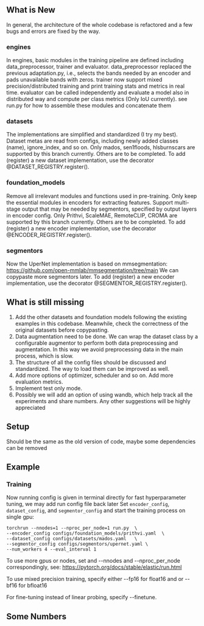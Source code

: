## What is New
In general, the architecture of the whole codebase is refactored and a few bugs and errors are fixed by the way.


### engines
In engines, basic modules in the training pipeline are defined including data_preprocessor, trainer and evaluator.
data_preprocessor replaced the previous adaptation.py, i.e., selects the bands needed by an encoder and pads unavailable bands with zeros.
trainer now support mixed precision/distributed training and print training stats and metrics in real time.
evaluator can be called independently and evaluate a model also in distributed way and compute per class metrics (Only IoU currently).
see run.py for how to assemble these modules and concatenate them


### datasets
The implementations are simplified and standardized (I try my best).
Dataset metas are read from configs, including newly added classes (name), ignore_index, and so on.
Only mados, sen1floods, hlsburnscars are supported by this branch currently. Others are to be completed.
To add (register) a new dataset implementation, use the decorator @DATASET_REGISTRY.register().

### foundation_models
Remove all irrelevant modules and functions used in pre-training. Only keep the essential modules in encoders for extracting features.
Support multi-stage output that may be needed by segmentors, specified by output layers in encoder config.
Only Prithvi, ScaleMAE, RemoteCLIP, CROMA are supported by this branch currently. Others are to be completed.
To add (register) a new encoder implementation, use the decorator @ENCODER_REGISTRY.register().

### segmentors
Now the UperNet implementation is based on mmsegmentation: https://github.com/open-mmlab/mmsegmentation/tree/main
We can copypaste more segmentors later.
To add (register) a new encoder implementation, use the decorator @SEGMENTOR_REGISTRY.register().

## What is still missing
1. Add the other datasets and foundation models following the existing examples in this codebase. Meanwhile, check the correctness of the original datasets before copypasting. 
2. Data augmentation need to be done. We can wrap the dataset class by a configurable augmentor to perform both data preprocessing and augmentation. In this way we avoid preprocessing data in the main process, which is slow.
3. The structure of all the config files should be discussed and standardized. The way to load them can be improved as well.
4. Add more options of optimizer, scheduler and so on. Add more evaluation metrics.  
5. Implement test only mode.
6. Possibly we will add an option of using wandb, which help track all the experiments and share numbers.
Any other suggestions will be highly appreciated


## Setup
Should be the same as the old version of code, maybe some dependencies can be removed


## Example
### Training
Now running config is given in terminal directly for fast hyperparameter tuning, we may add run config file back later
Set `encoder_config`, `dataset_config`, and  `segmentor_config` and start the training process on single gpu:
```
torchrun --nnodes=1 --nproc_per_node=1 run.py  \
--encoder_config configs/foundation_models/prithvi.yaml  \
--dataset_config configs/datasets/mados.yaml   \
--segmentor_config configs/segmentors/upernet.yaml \
--num_workers 4 --eval_interval 1
```

To use more gpus or nodes, set and --nnodes and --nproc_per_node correspondingly, see:
https://pytorch.org/docs/stable/elastic/run.html

To use mixed precision training, specify either --fp16 for float16 and or --bf16 for bfloat16

For fine-tuning instead of linear probing, specify --finetune.

## Some Numbers


